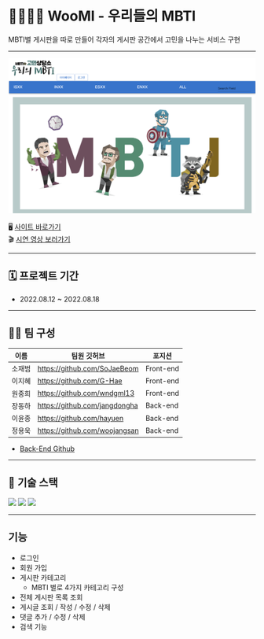 # 👨‍👨‍👦‍👦 WooMI - 우리들의 MBTI

MBTI별 게시판을 따로 만들어 각자의 게시판 공간에서 고민을 나누는 서비스 구현

---

<img src="woomi.png"/>

🖥 [사이트 바로가기](https://resilient-mermaid-1e1d2c.netlify.app/) </br>
🎬 [시연 영상 보러가기](https://youtu.be/MIIISwjc9Gw)

---

## 🗓 프로젝트 기간

- 2022.08.12 ~ 2022.08.18

---

## 👨‍👧 팀 구성

| 이름   | 팀원 깃허브                   | 포지션    |
| ------ | ----------------------------- | --------- |
| 소재범 | https://github.com/SoJaeBeom  | Front-end |
| 이지혜 | https://github.com/G-Hae      | Front-end |
| 원중희 | https://github.com/wndgml13   | Front-end |
| 장동하 | https://github.com/jangdongha | Back-end  |
| 이윤종 | https://github.com/hayuen     | Back-end  |
| 정용욱 | https://github.com/woojangsan | Back-end  |

- [Back-End Github](https://github.com/JangDongHa/ToyProject-MBTI-Service)

---

## 🔨 기술 스택

<img src="https://img.shields.io/badge/react-61DAFB?style=for-the-badge&logo=react&logoColor=black"> <img src= "https://img.shields.io/badge/redux-%23593d88.svg?style=for-the-badge&logo=redux&logoColor=white"> <img src= "https://img.shields.io/badge/yarn-%232C8EBB.svg?style=for-the-badge&logo=yarn&logoColor=white">

---

## 기능

- 로그인
- 회원 가입
- 게시판 카테고리
  - MBTI 별로 4가지 카테고리 구성
- 전체 게시판 목록 조회
- 게시글 조회 / 작성 / 수정 / 삭제
- 댓글 추가 / 수정 / 삭제
- 검색 기능
